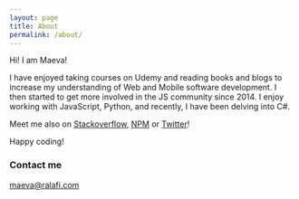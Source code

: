 ```yaml
---
layout: page
title: About
permalink: /about/
---
```


Hi! I am Maeva!

I have enjoyed taking courses on Udemy and reading books and blogs to increase my understanding of Web and Mobile software development. I then started to get more involved in the JS community since 2014. I enjoy working with JavaScript, Python, and recently, I have been delving into C#.

Meet me also on [Stackoverflow](https://stackexchange.com/users/9569098/maevadevs), [NPM](https://www.npmjs.com/~maevadevs) or [Twitter](https://twitter.com/maevaralafi?lang=en)!

Happy coding!

### Contact me

[maeva@ralafi.com](mailto:maeva@ralafi.com)
